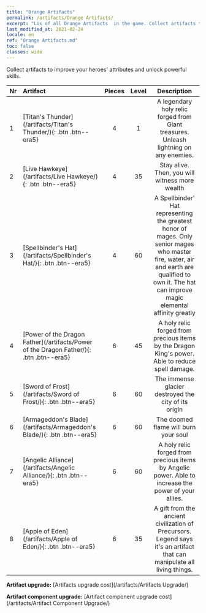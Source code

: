 ```yaml
---
title: "Orange Artifacts"
permalink: /artifacts/Orange Artifacts/
excerpt: "Lis of all Orange Artifacts  in the game. Collect artifacts to improve your heroes' attributes and unlock powerful skills."
last_modified_at: 2021-02-24
locale: en
ref: "Orange Artifacts.md"
toc: false
classes: wide
---
```


  Collect artifacts to improve your heroes' attributes and unlock powerful skills.

  |  Nr  |    Artifact    | Pieces |  Level | Description   |
  |:-----|:---------------|:------:|:------:|:--------------:|
  | 1   | [Titan's Thunder](/artifacts/Titan's Thunder/){: .btn .btn--era5} | 4 | 1 | A legendary holy relic forged from Giant treasures. Unleash lightning on any enemies. |
  | 2   | [Live Hawkeye](/artifacts/Live Hawkeye/){: .btn .btn--era5} | 4 | 35 | Stay alive. Then, you will witness more wealth |
  | 3   | [Spellbinder's Hat](/artifacts/Spellbinder's Hat/){: .btn .btn--era5} | 4 | 60 | A Spellbinder' Hat representing the greatest honor of mages. Only senior mages who master fire, water, air and earth are qualified to own it. The hat can improve magic elemental affinity greatly |
  | 4   | [Power of the Dragon Father](/artifacts/Power of the Dragon Father/){: .btn .btn--era5} | 6 | 45 | A holy relic forged from precious items by the Dragon King's power. Able to reduce spell damage. |
  | 5   | [Sword of Frost](/artifacts/Sword of Frost/){: .btn .btn--era5} | 6 | 60 | The immense glacier destroyed the city of its origin |
  | 6   | [Armageddon's Blade](/artifacts/Armageddon's Blade/){: .btn .btn--era5} | 6 | 60 | The doomed flame will burn your soul |
  | 7   | [Angelic Alliance](/artifacts/Angelic Alliance/){: .btn .btn--era5} | 6 | 60 | A holy relic forged from precious items by Angelic power. Able to increase the power of your allies. |
  | 8   | [Apple of Eden](/artifacts/Apple of Eden/){: .btn .btn--era5} | 6 | 35 | A gift from the ancient civilization of Precursors. Legend says it's an artifact that can manipulate all living things. |


  **Artifact upgrade:** [Artifacts upgrade cost](/artifacts/Artifacts Upgrade/)

 **Artifact component upgrade:** [Artifact component upgrade cost](/artifacts/Artifact Component Upgrade/)

